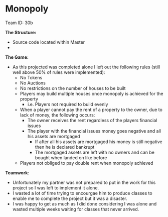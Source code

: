 # Monopoly
Team ID: 30b

**The Structure:**
- Source code located within Master
- 

**The Game:**
- As this projected was completed alone I left out the following rules (still well above 50% of rules were implemented):
    - No Tokens
    - No Auctions
    - No restrictions on the number of houses to be built
    - Players may build multiple houses once monopoly is achieved for the property
        - i.e. Players not required to build evenly
    - When a player cannot pay the rent of a property to the owner, due to lack of money, the following occurs:
        - The owner receives the rent regardless of the players financial issues
        - The player with the financial issues money goes negative and all his assets are mortgaged
            - If after all his assets are mortgaged his money is still negative then he is declared bankrupt
            - The mortgaged assets are left with no owners and can be bought when landed on like before
    - Players not obliged to pay double rent when monopoly achieved

**Teamwork**:
- Unfortunately my partner was not prepared to put in the work for this project so I was left to implement it alone.
- I wasted a lot of time trying to encourgae him to produce classes to enable me to complete the project but it was a disaster.
- I was happy to get as much as I did done considering I was alone and wasted multiple weeks waiting for classes that never arrived.
